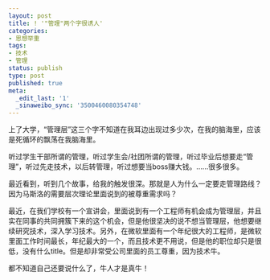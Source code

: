 ```yaml
---
layout: post
title: ! '"管理"两个字很诱人'
categories:
- 思想举重
tags:
- 技术
- 管理
status: publish
type: post
published: true
meta:
  _edit_last: '1'
  _sinaweibo_sync: '3500460080354748'
---
```

上了大学，“管理层”这三个字不知道在我耳边出现过多少次，在我的脑海里，应该是死循环的飘荡在我脑海里。

听过学生干部所谓的管理，听过学生会/社团所谓的管理，听过毕业后想要走“管理”，听过先走技术，以后转管理，听过想要当boss赚大钱。……很多很多。

最近看到，听到几个故事，给我的触发很深。那就是人为什么一定要走管理路线？因为马斯洛的需要层次理论里面说到的被尊重需求吗？

最近，在我们学校有一个宣讲会，里面说到有一个工程师有机会成为管理层，并且实在同事的共同拥簇下来的这个机会，但是他很坚决的说不想当管理层，他想要继续研究技术，深入学习技术。另外，在微软里面有一个年纪很大的工程师，是微软里面工作时间最长，年纪最大的一个，而且技术更不用说，但是他的职位却只是很低，没有什么title。但是却非常受公司里面的员工尊重，因为技术牛。

都不知道自己还要说什么了，牛人才是真牛！


